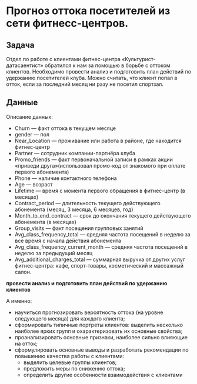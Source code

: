 # Прогноз оттока посетителей из сети фитнесс-центров.

## Задача

Отдел по работе с клиентами фитнес-центра «Культурист-датасаентист» обратился к нам за помощью в борьбе с оттоком клиентов. 
Необходимо провести анализ и подготовить план действий по удержанию посетителей клуба. Можно считать, что клиент попал в отток, 
если за последний месяц ни разу не посетил спортзал.

## Данные

Описание данных:

* Churn — факт оттока в текущем месяце
* gender — пол
* Near_Location — проживание или работа в районе, где находится фитнес-центр
* Partner — сотрудник компании-партнёра клуба
* Promo_friends — факт первоначальной записи в рамках акции «приведи друга»(использовал промо-код от знакомого при оплате первого абонемента)
* Phone — наличие контактного телефона
* Age — возраст
* Lifetime — время с момента первого обращения в фитнес-центр (в месяцах)
* Contract_period — длительность текущего действующего абонемента (месяц, 3 месяца, 6 месяцев, год)
* Month_to_end_contract — срок до окончания текущего действующего абонемента (в месяцах)
* Group_visits — факт посещения групповых занятий
* Avg_class_frequency_total — средняя частота посещений в неделю за все время с начала действия абонемента
* Avg_class_frequency_current_month — средняя частота посещений в неделю за предыдущий месяц
* Avg_additional_charges_total — суммарная выручка от других услуг фитнес-центра: кафе, спорт-товары, косметический и массажный салон.

**провести анализ и подготовить план действий по удержанию клиентов**

А именно:

* научиться прогнозировать вероятность оттока (на уровне следующего месяца) для каждого клиента;
* сформировать типичные портреты клиентов: выделить несколько наиболее ярких групп и охарактеризовать их основные свойства;
* проанализировать основные признаки, наиболее сильно влияющие на отток;
* сформулировать основные выводы и разработать рекомендации по повышению качества работы с клиентами:
	* выделить целевые группы клиентов;
	* предложить меры по снижению оттока;
	* определить другие особенности взаимодействия с клиентами

